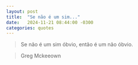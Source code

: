 ```yaml
---
layout: post
title:  "Se não é um sim..."
date:   2024-11-21 08:44:00 -0300
categories: quotes
---
```

>Se não é um sim óbvio, então é um não óbvio.

>Greg Mckeeown
